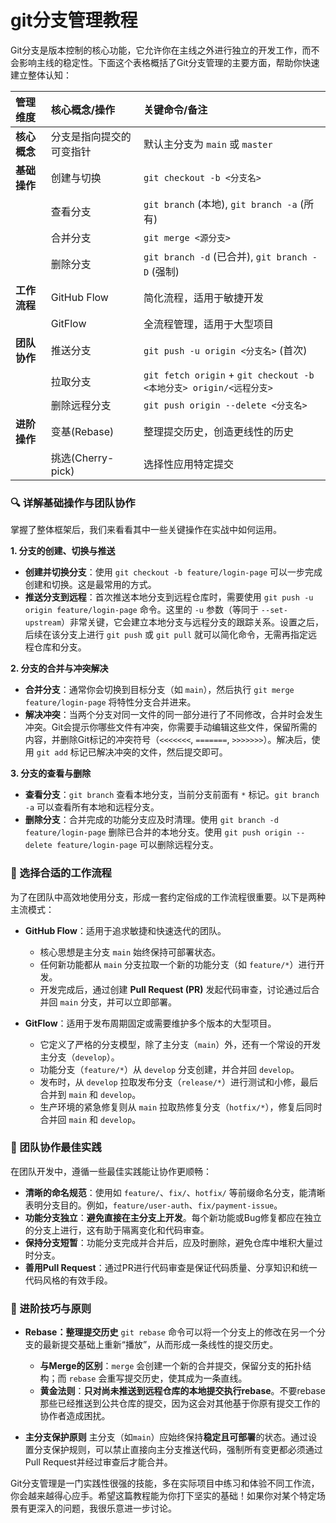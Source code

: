 # git分支管理教程
Git分支是版本控制的核心功能，它允许你在主线之外进行独立的开发工作，而不会影响主线的稳定性。下面这个表格概括了Git分支管理的主要方面，帮助你快速建立整体认知：

| 管理维度 | 核心概念/操作 | 关键命令/备注 |
| :--- | :--- | :--- |
| **核心概念** | 分支是指向提交的可变指针 | 默认主分支为 `main` 或 `master` |
| **基础操作** | 创建与切换 | `git checkout -b <分支名>` |
| | 查看分支 | `git branch` (本地), `git branch -a` (所有) |
| | 合并分支 | `git merge <源分支>` |
| | 删除分支 | `git branch -d` (已合并), `git branch -D` (强制) |
| **工作流程** | GitHub Flow | 简化流程，适用于敏捷开发 |
| | GitFlow | 全流程管理，适用于大型项目 |
| **团队协作** | 推送分支 | `git push -u origin <分支名>` (首次) |
| | 拉取分支 | `git fetch origin` + `git checkout -b <本地分支> origin/<远程分支>` |
| | 删除远程分支 | `git push origin --delete <分支名>` |
| **进阶操作** | 变基(Rebase) | 整理提交历史，创造更线性的历史 |
| | 挑选(Cherry-pick) | 选择性应用特定提交 |

### 🔍 详解基础操作与团队协作

掌握了整体框架后，我们来看看其中一些关键操作在实战中如何运用。

**1. 分支的创建、切换与推送**
- **创建并切换分支**：使用 `git checkout -b feature/login-page` 可以一步完成创建和切换。这是最常用的方式。
- **推送分支到远程**：首次推送本地分支到远程仓库时，需要使用 `git push -u origin feature/login-page` 命令。这里的 `-u` 参数（等同于 `--set-upstream`）非常关键，它会建立本地分支与远程分支的跟踪关系。设置之后，后续在该分支上进行 `git push` 或 `git pull` 就可以简化命令，无需再指定远程仓库和分支。

**2. 分支的合并与冲突解决**
- **合并分支**：通常你会切换到目标分支（如 `main`），然后执行 `git merge feature/login-page` 将特性分支合并进来。
- **解决冲突**：当两个分支对同一文件的同一部分进行了不同修改，合并时会发生冲突。Git会提示你哪些文件有冲突，你需要手动编辑这些文件，保留所需的内容，并删除Git标记的冲突符号（`<<<<<<<`, `=======`, `>>>>>>>`）。解决后，使用 `git add` 标记已解决冲突的文件，然后提交即可。

**3. 分支的查看与删除**
- **查看分支**：`git branch` 查看本地分支，当前分支前面有 `*` 标记。`git branch -a` 可以查看所有本地和远程分支。
- **删除分支**：合并完成的功能分支应及时清理。使用 `git branch -d feature/login-page` 删除已合并的本地分支。使用 `git push origin --delete feature/login-page` 可以删除远程分支。

### 🚀 选择合适的工作流程

为了在团队中高效地使用分支，形成一套约定俗成的工作流程很重要。以下是两种主流模式：

- **GitHub Flow**：适用于追求敏捷和快速迭代的团队。
    - 核心思想是主分支 `main` 始终保持可部署状态。
    - 任何新功能都从 `main` 分支拉取一个新的功能分支（如 `feature/*`）进行开发。
    - 开发完成后，通过创建 **Pull Request (PR)** 发起代码审查，讨论通过后合并回 `main` 分支，并可以立即部署。

- **GitFlow**：适用于发布周期固定或需要维护多个版本的大型项目。
    - 它定义了严格的分支模型，除了主分支（`main`）外，还有一个常设的开发主分支（`develop`）。
    - 功能分支（`feature/*`）从 `develop` 分支创建，并合并回 `develop`。
    - 发布时，从 `develop` 拉取发布分支（`release/*`）进行测试和小修，最后合并到 `main` 和 `develop`。
    - 生产环境的紧急修复则从 `main` 拉取热修复分支（`hotfix/*`），修复后同时合并回 `main` 和 `develop`。

### 👥 团队协作最佳实践

在团队开发中，遵循一些最佳实践能让协作更顺畅：

- **清晰的命名规范**：使用如 `feature/`、`fix/`、`hotfix/` 等前缀命名分支，能清晰表明分支目的。例如，`feature/user-auth`、`fix/payment-issue`。
- **功能分支独立**：**避免直接在主分支上开发**。每个新功能或Bug修复都应在独立的分支上进行，这有助于隔离变化和代码审查。
- **保持分支短暂**：功能分支完成并合并后，应及时删除，避免仓库中堆积大量过时分支。
- **善用Pull Request**：通过PR进行代码审查是保证代码质量、分享知识和统一代码风格的有效手段。

### 💎 进阶技巧与原则

- **Rebase：整理提交历史**
    `git rebase` 命令可以将一个分支上的修改在另一个分支的最新提交基础上重新“播放”，从而形成一条线性的提交历史。
    - **与Merge的区别**：`merge` 会创建一个新的合并提交，保留分支的拓扑结构；而 `rebase` 会重写提交历史，使其成为一条直线。
    - **黄金法则**：**只对尚未推送到远程仓库的本地提交执行rebase**。不要rebase那些已经推送到公共仓库的提交，因为这会对其他基于你原有提交工作的协作者造成困扰。

- **主分支保护原则**
    主分支（如`main`）应始终保持**稳定且可部署**的状态。通过设置分支保护规则，可以禁止直接向主分支推送代码，强制所有变更都必须通过Pull Request并经过审查后才能合并。

Git分支管理是一门实践性很强的技能，多在实际项目中练习和体验不同工作流，你会越来越得心应手。希望这篇教程能为你打下坚实的基础！如果你对某个特定场景有更深入的问题，我很乐意进一步讨论。